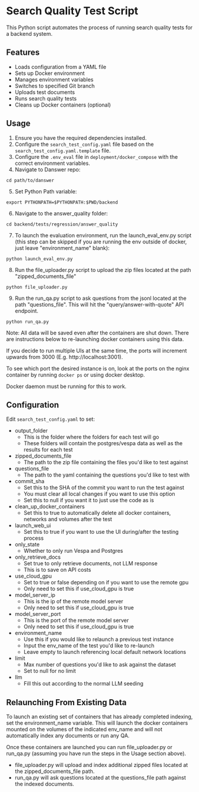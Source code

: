 # Search Quality Test Script

This Python script automates the process of running search quality tests for a backend system.

## Features

- Loads configuration from a YAML file
- Sets up Docker environment
- Manages environment variables
- Switches to specified Git branch
- Uploads test documents
- Runs search quality tests
- Cleans up Docker containers (optional)

## Usage

1. Ensure you have the required dependencies installed.
2. Configure the `search_test_config.yaml` file based on the `search_test_config.yaml.template` file.
3. Configure the `.env_eval` file in `deployment/docker_compose` with the correct environment variables.
4. Navigate to Danswer repo:
```
cd path/to/danswer
```
5. Set Python Path variable:
```
export PYTHONPATH=$PYTHONPATH:$PWD/backend
```
6. Navigate to the answer_quality folder:
```
cd backend/tests/regression/answer_quality
```
7. To launch the evaluation environment, run the launch_eval_env.py script (this step can be skipped if you are running the env outside of docker, just leave "environment_name" blank):
```
python launch_eval_env.py
```
8. Run the file_uploader.py script to upload the zip files located at the path "zipped_documents_file"
```
python file_uploader.py
```
9. Run the run_qa.py script to ask questions from the jsonl located at the path "questions_file". This will hit the "query/answer-with-quote" API endpoint.
```
python run_qa.py
```

Note: All data will be saved even after the containers are shut down. There are instructions below to re-launching docker containers using this data.

If you decide to run multiple UIs at the same time, the ports will increment upwards from 3000 (E.g. http://localhost:3001). 

To see which port the desired instance is on, look at the ports on the nginx container by running `docker ps` or using docker desktop.

Docker daemon must be running for this to work. 

## Configuration

Edit `search_test_config.yaml` to set:

- output_folder
    - This is the folder where the folders for each test will go 
    - These folders will contain the postgres/vespa data as well as the results for each test
- zipped_documents_file
    - The path to the zip file containing the files you'd like to test against
- questions_file
    - The path to the yaml containing the questions you'd like to test with 
- commit_sha
    - Set this to the SHA of the commit you want to run the test against
    - You must clear all local changes if you want to use this option
    - Set this to null if you want it to just use the code as is
- clean_up_docker_containers
    - Set this to true to automatically delete all docker containers, networks and volumes after the test
- launch_web_ui
    - Set this to true if you want to use the UI during/after the testing process
- only_state
    - Whether to only run Vespa and Postgres
- only_retrieve_docs
    - Set true to only retrieve documents, not LLM response
    - This is to save on API costs
- use_cloud_gpu
    - Set to true or false depending on if you want to use the remote gpu
    - Only need to set this if use_cloud_gpu is true
- model_server_ip
    - This is the ip of the remote model server
    - Only need to set this if use_cloud_gpu is true   
- model_server_port
    - This is the port of the remote model server
    - Only need to set this if use_cloud_gpu is true
- environment_name 
    - Use this if you would like to relaunch a previous test instance
    - Input the env_name of the test you'd like to re-launch 
    - Leave empty to launch referencing local default network locations
- limit
    - Max number of questions you'd like to ask against the dataset
    - Set to null for no limit
- llm
    - Fill this out according to the normal LLM seeding


## Relaunching From Existing Data

To launch an existing set of containers that has already completed indexing, set the environment_name variable. This will launch the docker containers mounted on the volumes of the indicated env_name and will not automatically index any documents or run any QA.

Once these containers are launched you can run file_uploader.py or run_qa.py (assuming you have run the steps in the Usage section above). 
- file_uploader.py will upload and index additional zipped files located at the zipped_documents_file path. 
- run_qa.py will ask questions located at the questions_file path against the indexed documents.
